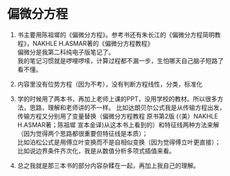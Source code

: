 # 偏微分方程
1. 书主要用陈祖墀的《偏微分方程》。参考书还有朱长江的《偏微分方程简明教程》，NAKHLE H.ASMAR著的《偏微分方程教程》  
偏微分是我第二科纯电子版笔记了。  
我的笔记习惯就是啰哩啰嗦，计算过程都不漏一步，生怕哪天自己脑子短路了看不懂。  
  
2. 内容里没有位势方程（因为不考），没有判断方程线性，分类，标准化  
3. 学的时候用了两本书，再加上老师上课的PPT，没用学校的教材。所以很多方法，思路，理解和老师讲的不一样。 
比如达朗贝尔公式我是从传输方程出发，传输方程又分别用了变量替换（偏微分方程教程 原书第2版 (（美）NAKHLE H.ASMAR著；陈祖墀 宣本金译)从这本书上看到的）和特征线两种方法来解（因为觉得两个思路都很重要但特征线是本质）；  
比如泊松公式是用傅立叶变换而不是自相似变换（因为觉得傅立叶更直接）；  
比如说边界条件齐次化，我是从数值分析多项式插值来看。  
  
4. 总之我就是那三本书的部分内容杂糅在一起，再加上我自己的理解。
